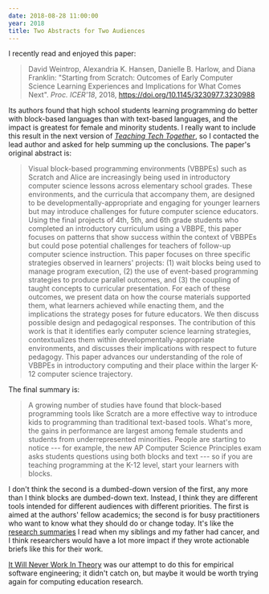 ```yaml
---
date: 2018-08-28 11:00:00
year: 2018
title: Two Abstracts for Two Audiences
---
```


I recently read and enjoyed this paper:

> David Weintrop, Alexandria K. Hansen, Danielle B. Harlow, and Diana Franklin:
> "Starting from Scratch: Outcomes of Early Computer Science Learning Experiences and Implications for What Comes Next".
> *Proc. ICER'18*, 2018, <https://doi.org/10.1145/3230977.3230988>

Its authors found that high school students learning programming do better with
block-based languages than with text-based languages, and the impact is greatest
for female and minority students.  I really want to include this result in the
next version of *[Teaching Tech Together](http://teachtogether.tech)*, so I
contacted the lead author and asked for help summing up the conclusions.  The
paper's original abstract is:

> Visual block-based programming environments (VBBPEs) such as Scratch and Alice
> are increasingly being used in introductory computer science lessons across
> elementary school grades.  These environments, and the curricula that
> accompany them, are designed to be developmentally-appropriate and engaging
> for younger learners but may introduce challenges for future computer science
> educators.  Using the final projects of 4th, 5th, and 6th grade students who
> completed an introductory curriculum using a VBBPE, this paper focuses on
> patterns that show success within the context of VBBPEs but could pose
> potential challenges for teachers of follow-up computer science instruction.
> This paper focuses on three specific strategies observed in learners'
> projects: (1) wait blocks being used to manage program execution, (2) the use
> of event-based programming strategies to produce parallel outcomes, and (3)
> the coupling of taught concepts to curricular presentation.  For each of these
> outcomes, we present data on how the course materials supported them, what
> learners achieved while enacting them, and the implications the strategy poses
> for future educators.  We then discuss possible design and pedagogical
> responses.  The contribution of this work is that it identifies early computer
> science learning strategies, contextualizes them within
> developmentally-appropriate environments, and discusses their implications
> with respect to future pedagogy.  This paper advances our understanding of the
> role of VBBPEs in introductory computing and their place within the larger
> K-12 computer science trajectory.

The final summary is:

> A growing number of studies have found that block-based programming tools like
> Scratch are a more effective way to introduce kids to programming than
> traditional text-based tools.  What's more, the gains in performance are
> largest among female students and students from underrepresented minorities.
> People are starting to notice --- for example, the new AP Computer Science
> Principles exam asks students questions using both blocks and text --- so if
> you are teaching programming at the K-12 level, start your learners with
> blocks.

I don't think the second is a dumbed-down version of the first, any more than I
think blocks are dumbed-down text.  Instead, I think they are different tools
intended for different audiences with different priorities.  The first is aimed
at the authors' fellow academics; the second is for busy practitioners who want
to know what they should do or change today.  It's like the [research
summaries](https://www.cancer.net/research-and-advocacy/research-summaries) I
read when my siblings and my father had cancer, and I think researchers would
have a lot more impact if they wrote actionable briefs like this for their work.

[It Will Never Work In Theory](http://neverworkintheory.org/) was our attempt to
do this for empirical software engineering; it didn't catch on, but maybe it
would be worth trying again for computing education research.
